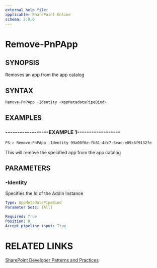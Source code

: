 ```yaml
---
external help file:
applicable: SharePoint Online
schema: 2.0.0
---
```

# Remove-PnPApp

## SYNOPSIS
Removes an app from the app catalog

## SYNTAX 

```powershell
Remove-PnPApp -Identity <AppMetadataPipeBind>
```

## EXAMPLES

### ------------------EXAMPLE 1------------------
```powershell
PS:> Remove-PnPApp -Identity 99a00f6e-fb81-4dc7-8eac-e09c6f9132fe
```

This will remove the specified app from the app catalog

## PARAMETERS

### -Identity
Specifies the Id of the Addin Instance

```yaml
Type: AppMetadataPipeBind
Parameter Sets: (All)

Required: True
Position: 0
Accept pipeline input: True
```

# RELATED LINKS

[SharePoint Developer Patterns and Practices](http://aka.ms/sppnp)